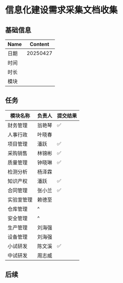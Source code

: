 # 信息化建设需求采集文档收集

## 基础信息

| Name | Content  |
| ---- | -------- |
| 日期 | 20250427 |
| 时间 |          |
| 时长 |          |
| 模块 |          |

## 任务

| 模块名称   | 负责人 | 提交结果 |
| ---------- | ------ | -------- |
| 财务管理   | 翁艳琴 | ✅       |
| 人事行政   | 叶晓春 |          |
| 项目管理   | 潘跃   | ✅       |
| 采购销售   | 林锦彬 | ✅       |
| 质量管理   | 钟晓琳 | ✅       |
| 检测分析   | 杨泽霖 |          |
| 知识产权   | 潘跃   | ✅       |
| 合同管理   | 张小兰 | ✅       |
| 实验室管理 | 赖德至 |          |
| 仓库管理   | ^      |          |
| 安全管理   | ^      |          |
| 生产管理   | 刘海强 |          |
| 设备管理   | 刘海强 |          |
| 小试研发   | 陈文溪 | ✅       |
| 中试研发   | 周志威 |          |

## 后续
